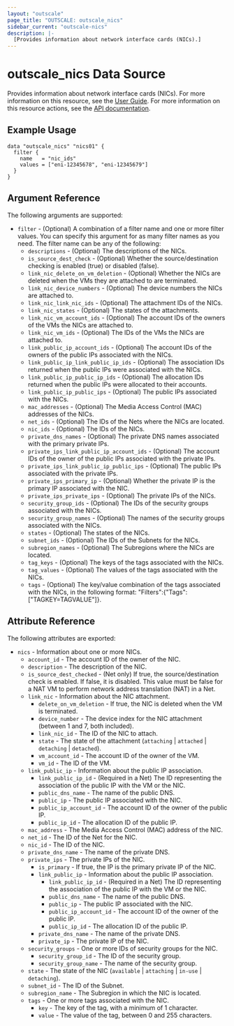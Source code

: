 ```yaml
---
layout: "outscale"
page_title: "OUTSCALE: outscale_nics"
sidebar_current: "outscale-nics"
description: |-
  [Provides information about network interface cards (NICs).]
---
```


# outscale_nics Data Source

Provides information about network interface cards (NICs).
For more information on this resource, see the [User Guide](https://docs.outscale.com/en/userguide/About-FNIs.html).
For more information on this resource actions, see the [API documentation](https://docs.outscale.com/api#3ds-outscale-api-nic).

## Example Usage

```hcl
data "outscale_nics" "nics01" {
  filter {
    name   = "nic_ids"
    values = ["eni-12345678", "eni-12345679"]
  }
}
```

## Argument Reference

The following arguments are supported:

* `filter` - (Optional) A combination of a filter name and one or more filter values. You can specify this argument for as many filter names as you need. The filter name can be any of the following:
    * `descriptions` - (Optional) The descriptions of the NICs.
    * `is_source_dest_check` - (Optional) Whether the source/destination checking is enabled (true) or disabled (false).
    * `link_nic_delete_on_vm_deletion` - (Optional) Whether the NICs are deleted when the VMs they are attached to are terminated.
    * `link_nic_device_numbers` - (Optional) The device numbers the NICs are attached to.
    * `link_nic_link_nic_ids` - (Optional) The attachment IDs of the NICs.
    * `link_nic_states` - (Optional) The states of the attachments.
    * `link_nic_vm_account_ids` - (Optional) The account IDs of the owners of the VMs the NICs are attached to.
    * `link_nic_vm_ids` - (Optional) The IDs of the VMs the NICs are attached to.
    * `link_public_ip_account_ids` - (Optional) The account IDs of the owners of the public IPs associated with the NICs.
    * `link_public_ip_link_public_ip_ids` - (Optional) The association IDs returned when the public IPs were associated with the NICs.
    * `link_public_ip_public_ip_ids` - (Optional) The allocation IDs returned when the public IPs were allocated to their accounts.
    * `link_public_ip_public_ips` - (Optional) The public IPs associated with the NICs.
    * `mac_addresses` - (Optional) The Media Access Control (MAC) addresses of the NICs.
    * `net_ids` - (Optional) The IDs of the Nets where the NICs are located.
    * `nic_ids` - (Optional) The IDs of the NICs.
    * `private_dns_names` - (Optional) The private DNS names associated with the primary private IPs.
    * `private_ips_link_public_ip_account_ids` - (Optional) The account IDs of the owner of the public IPs associated with the private IPs.
    * `private_ips_link_public_ip_public_ips` - (Optional) The public IPs associated with the private IPs.
    * `private_ips_primary_ip` - (Optional) Whether the private IP is the primary IP associated with the NIC.
    * `private_ips_private_ips` - (Optional) The private IPs of the NICs.
    * `security_group_ids` - (Optional) The IDs of the security groups associated with the NICs.
    * `security_group_names` - (Optional) The names of the security groups associated with the NICs.
    * `states` - (Optional) The states of the NICs.
    * `subnet_ids` - (Optional) The IDs of the Subnets for the NICs.
    * `subregion_names` - (Optional) The Subregions where the NICs are located.
    * `tag_keys` - (Optional) The keys of the tags associated with the NICs.
    * `tag_values` - (Optional) The values of the tags associated with the NICs.
    * `tags` - (Optional) The key/value combination of the tags associated with the NICs, in the following format: &quot;Filters&quot;:{&quot;Tags&quot;:[&quot;TAGKEY=TAGVALUE&quot;]}.

## Attribute Reference

The following attributes are exported:

* `nics` - Information about one or more NICs.
    * `account_id` - The account ID of the owner of the NIC.
    * `description` - The description of the NIC.
    * `is_source_dest_checked` - (Net only) If true, the source/destination check is enabled. If false, it is disabled. This value must be false for a NAT VM to perform network address translation (NAT) in a Net.
    * `link_nic` - Information about the NIC attachment.
        * `delete_on_vm_deletion` - If true, the NIC is deleted when the VM is terminated.
        * `device_number` - The device index for the NIC attachment (between 1 and 7, both included).
        * `link_nic_id` - The ID of the NIC to attach.
        * `state` - The state of the attachment (`attaching` \| `attached` \| `detaching` \| `detached`).
        * `vm_account_id` - The account ID of the owner of the VM.
        * `vm_id` - The ID of the VM.
    * `link_public_ip` - Information about the public IP association.
        * `link_public_ip_id` - (Required in a Net) The ID representing the association of the public IP with the VM or the NIC.
        * `public_dns_name` - The name of the public DNS.
        * `public_ip` - The public IP associated with the NIC.
        * `public_ip_account_id` - The account ID of the owner of the public IP.
        * `public_ip_id` - The allocation ID of the public IP.
    * `mac_address` - The Media Access Control (MAC) address of the NIC.
    * `net_id` - The ID of the Net for the NIC.
    * `nic_id` - The ID of the NIC.
    * `private_dns_name` - The name of the private DNS.
    * `private_ips` - The private IPs of the NIC.
        * `is_primary` - If true, the IP is the primary private IP of the NIC.
        * `link_public_ip` - Information about the public IP association.
            * `link_public_ip_id` - (Required in a Net) The ID representing the association of the public IP with the VM or the NIC.
            * `public_dns_name` - The name of the public DNS.
            * `public_ip` - The public IP associated with the NIC.
            * `public_ip_account_id` - The account ID of the owner of the public IP.
            * `public_ip_id` - The allocation ID of the public IP.
        * `private_dns_name` - The name of the private DNS.
        * `private_ip` - The private IP of the NIC.
    * `security_groups` - One or more IDs of security groups for the NIC.
        * `security_group_id` - The ID of the security group.
        * `security_group_name` - The name of the security group.
    * `state` - The state of the NIC (`available` \| `attaching` \| `in-use` \| `detaching`).
    * `subnet_id` - The ID of the Subnet.
    * `subregion_name` - The Subregion in which the NIC is located.
    * `tags` - One or more tags associated with the NIC.
        * `key` - The key of the tag, with a minimum of 1 character.
        * `value` - The value of the tag, between 0 and 255 characters.
